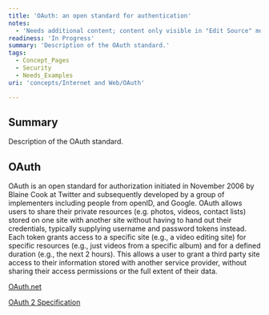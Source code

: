```yaml
---
title: 'OAuth: an open standard for authentication'
notes:
  - 'Needs additional content; content only visible in "Edit Source" mode.'
readiness: 'In Progress'
summary: 'Description of the OAuth standard.'
tags:
  - Concept_Pages
  - Security
  - Needs_Examples
uri: 'concepts/Internet and Web/OAuth'

---
```

## Summary

Description of the OAuth standard.

## OAuth

OAuth is an open standard for authorization initiated in November 2006 by Blaine Cook at Twitter and subsequently developed by a group of implementers including people from openID, and Google. OAuth allows users to share their private resources (e.g. photos, videos, contact lists) stored on one site with another site without having to hand out their credentials, typically supplying username and password tokens instead. Each token grants access to a specific site (e.g., a video editing site) for specific resources (e.g., just videos from a specific album) and for a defined duration (e.g., the next 2 hours). This allows a user to grant a third party site access to their information stored with another service provider, without sharing their access permissions or the full extent of their data.

[OAuth.net](http://oauth.net/)

[OAuth 2 Specification](http://tools.ietf.org/html/draft-ietf-oauth-v2-31)
